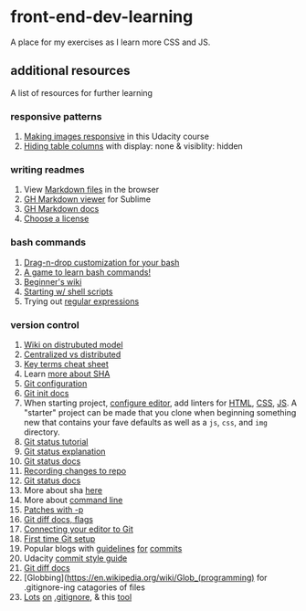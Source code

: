 # front-end-dev-learning
A place for my exercises as I learn more CSS and JS. 

## additional resources
A list of resources for further learning

### responsive patterns
1. [Making images responsive](https://www.udacity.com/course/responsive-images--ud882) in this Udacity course
2. [Hiding table columns](https://www.lifewire.com/display-none-vs-visibility-hidden-3466884) with display: none & visiblity: hidden

### writing readmes
1. View [Markdown files](https://dillinger.io/) in the browser
2. [GH Markdown viewer](https://packagecontrol.io/packages/GitHub%20Flavored%20Markdown%20Preview) for Sublime
3. [GH Markdown docs](https://help.github.com/articles/getting-started-with-writing-and-formatting-on-github/)
4. [Choose a license](https://choosealicense.com/)

### bash commands
1. [Drag-n-drop customization for your bash](http://bashrcgenerator.com/)
2. [A game to learn bash commands!](https://www.bash.academy/)
3. [Beginner's wiki](http://www.tldp.org/LDP/Bash-Beginners-Guide/html/)
4. [Starting w/ shell scripts](http://tldp.org/HOWTO/Bash-Prog-Intro-HOWTO.html)
5. Trying out [regular expressions](https://regexr.com/)

### version control
1. [Wiki on distrubuted model](https://en.wikipedia.org/wiki/Distributed_version_control)
2. [Centralized vs distributed](https://www.atlassian.com/blog/software-teams/version-control-centralized-dvcs)
3. [Key terms cheat sheet](http://video.udacity-data.com.s3.amazonaws.com/topher/2017/March/58d31eb5_ud123-git-keyterms/ud123-git-keyterms.pdf)
4. Learn [more about SHA](https://www.udacity.com/course/intro-to-computer-science--cs101)
5. [Git configuration](https://git-scm.com/book/en/v2/Customizing-Git-Git-Configuration)
6. [Git init docs](https://git-scm.com/docs/git-init)
7. When starting project, [configure editor](https://editorconfig.org/), add linters for [HTML](http://htmlhint.com/), [CSS](https://stylelint.io/), [JS](https://eslint.org/). A "starter" project can be made that you clone when beginning something new that contains your fave defaults as well as a <code>js</code>, <code>css</code>, and <code>img</code> directory.
8. [Git status tutorial](https://www.atlassian.com/git/tutorials/inspecting-a-repository)
9. [Git status explanation](https://git-scm.com/book/en/v2/Git-Basics-Recording-Changes-to-the-Repository#Checking-the-Status-of-Your-Files)
10. [Git status docs](https://git-scm.com/docs/git-status)
11. [Recording changes to repo](https://git-scm.com/book/en/v2/Git-Basics-Recording-Changes-to-the-Repository#Checking-the-Status-of-Your-Files)
12. [Git status docs](https://git-scm.com/docs/git-status)
13. More about sha [here](https://www.udacity.com/course/intro-to-computer-science--cs101)
14. More about [command line](https://www.udacity.com/course/linux-command-line-basics--ud595)
15. [Patches with -p](https://git-scm.com/docs/git-diff#_generating_patches_with_p)
16. [Git diff docs, flags](https://git-scm.com/docs/git-diff)
17. [Connecting your editor to Git](https://help.github.com/articles/associating-text-editors-with-git/)
18. [First time Git setup](https://git-scm.com/book/en/v2/Getting-Started-First-Time-Git-Setup)
19. Popular blogs with [guidelines](https://chris.beams.io/posts/git-commit/) [for](https://medium.com/@preslavrachev/what-s-with-the-50-72-rule-8a906f61f09c) [commits](https://tbaggery.com/2008/04/19/a-note-about-git-commit-messages.html)
20. Udacity [commit style guide](https://udacity.github.io/git-styleguide/)
21. [Git diff docs](https://git-scm.com/docs/git-diff)
22. [Globbing](https://en.wikipedia.org/wiki/Glob_(programming) for .gitignore-ing catagories of files
23. [Lots](https://git-scm.com/book/en/v2/Git-Basics-Recording-Changes-to-the-Repository#Ignoring-Files) [on](https://git-scm.com/docs/gitignore#_pattern_format) [.gitignore](https://help.github.com/articles/ignoring-files/), & this [tool](https://www.gitignore.io/)
